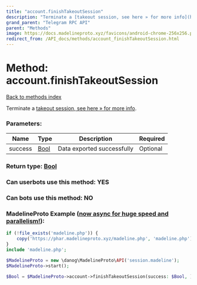 ```yaml
---
title: "account.finishTakeoutSession"
description: "Terminate a [takeout session, see here » for more info](https://core.telegram.org/api/takeout)."
grand_parent: "Telegram RPC API"
parent: "Methods"
image: https://docs.madelineproto.xyz/favicons/android-chrome-256x256.png
redirect_from: /API_docs/methods/account_finishTakeoutSession.html
---
```

# Method: account.finishTakeoutSession
[Back to methods index](index.html)



Terminate a [takeout session, see here » for more info](https://core.telegram.org/api/takeout).

### Parameters:

| Name     |    Type       | Description | Required |
|----------|---------------|-------------|----------|
|success|[Bool](/API_docs/types/Bool.html) | Data exported successfully | Optional|


### Return type: [Bool](/API_docs/types/Bool.html)

### Can userbots use this method: **YES**

### Can bots use this method: **NO**


### MadelineProto Example ([now async for huge speed and parallelism!](https://docs.madelineproto.xyz/docs/ASYNC.html)):


```php
if (!file_exists('madeline.php')) {
    copy('https://phar.madelineproto.xyz/madeline.php', 'madeline.php');
}
include 'madeline.php';

$MadelineProto = new \danog\MadelineProto\API('session.madeline');
$MadelineProto->start();

$Bool = $MadelineProto->account->finishTakeoutSession(success: $Bool, );
```


